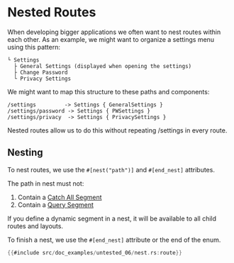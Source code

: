 # Nested Routes

When developing bigger applications we often want to nest routes within each
other. As an example, we might want to organize a settings menu using this
pattern:

```plain
└ Settings
  ├ General Settings (displayed when opening the settings)
  ├ Change Password
  └ Privacy Settings
```

We might want to map this structure to these paths and components:

```plain
/settings		  -> Settings { GeneralSettings }
/settings/password -> Settings { PWSettings }
/settings/privacy  -> Settings { PrivacySettings }
```

Nested routes allow us to do this without repeating /settings in every route.

## Nesting

To nest routes, we use the `#[nest("path")]` and `#[end_nest]` attributes.

The path in nest must not:

1. Contain a [Catch All Segment](index.md#catch-all-segments)
2. Contain a [Query Segment](index.md#query-segments)

If you define a dynamic segment in a nest, it will be available to all child routes and layouts.

To finish a nest, we use the `#[end_nest]` attribute or the end of the enum.

```rust
{{#include src/doc_examples/untested_06/nest.rs:route}}
```
